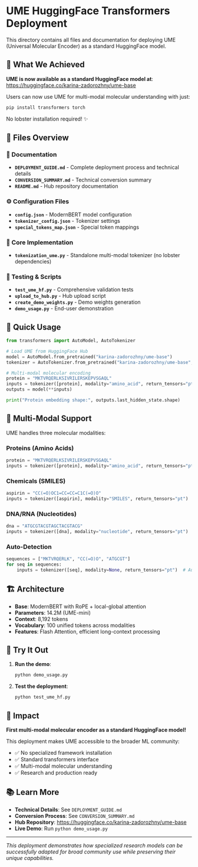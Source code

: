 # UME HuggingFace Transformers Deployment

This directory contains all files and documentation for deploying UME (Universal Molecular Encoder) as a standard HuggingFace model.

## 🎯 What We Achieved

**UME is now available as a standard HuggingFace model at**: https://huggingface.co/karina-zadorozhny/ume-base

Users can now use UME for multi-modal molecular understanding with just:
```bash
pip install transformers torch
```

No lobster installation required! ✨

## 📁 Files Overview

### 📖 Documentation
- **`DEPLOYMENT_GUIDE.md`** - Complete deployment process and technical details
- **`CONVERSION_SUMMARY.md`** - Technical conversion summary
- **`README.md`** - Hub repository documentation

### ⚙️ Configuration Files
- **`config.json`** - ModernBERT model configuration
- **`tokenizer_config.json`** - Tokenizer settings
- **`special_tokens_map.json`** - Special token mappings

### 🔧 Core Implementation
- **`tokenization_ume.py`** - Standalone multi-modal tokenizer (no lobster dependencies)

### 🧪 Testing & Scripts
- **`test_ume_hf.py`** - Comprehensive validation tests
- **`upload_to_hub.py`** - Hub upload script
- **`create_demo_weights.py`** - Demo weights generation
- **`demo_usage.py`** - End-user demonstration

## 🚀 Quick Usage

```python
from transformers import AutoModel, AutoTokenizer

# Load UME from HuggingFace Hub
model = AutoModel.from_pretrained("karina-zadorozhny/ume-base")
tokenizer = AutoTokenizer.from_pretrained("karina-zadorozhny/ume-base", trust_remote_code=True)

# Multi-modal molecular encoding
protein = "MKTVRQERLKSIVRILERSKEPVSGAQL"
inputs = tokenizer([protein], modality="amino_acid", return_tensors="pt")
outputs = model(**inputs)

print("Protein embedding shape:", outputs.last_hidden_state.shape)
```

## 🧬 Multi-Modal Support

UME handles three molecular modalities:

### Proteins (Amino Acids)
```python
protein = "MKTVRQERLKSIVRILERSKEPVSGAQL"
inputs = tokenizer([protein], modality="amino_acid", return_tensors="pt")
```

### Chemicals (SMILES)
```python
aspirin = "CC(=O)OC1=CC=CC=C1C(=O)O"
inputs = tokenizer([aspirin], modality="SMILES", return_tensors="pt")
```

### DNA/RNA (Nucleotides)
```python
dna = "ATGCGTACGTAGCTACGTACG"
inputs = tokenizer([dna], modality="nucleotide", return_tensors="pt")
```

### Auto-Detection
```python
sequences = ["MKTVRQERLK", "CC(=O)O", "ATGCGT"]
for seq in sequences:
    inputs = tokenizer([seq], modality=None, return_tensors="pt")  # Auto-detect!
```

## 🏗️ Architecture

- **Base**: ModernBERT with RoPE + local-global attention
- **Parameters**: 14.2M (UME-mini)
- **Context**: 8,192 tokens
- **Vocabulary**: 100 unified tokens across modalities
- **Features**: Flash Attention, efficient long-context processing

## 🧪 Try It Out

1. **Run the demo**:
   ```bash
   python demo_usage.py
   ```

2. **Test the deployment**:
   ```bash
   python test_ume_hf.py
   ```

## 🎉 Impact

**First multi-modal molecular encoder as a standard HuggingFace model!**

This deployment makes UME accessible to the broader ML community:
- ✅ No specialized framework installation
- ✅ Standard transformers interface
- ✅ Multi-modal molecular understanding
- ✅ Research and production ready

## 📚 Learn More

- **Technical Details**: See `DEPLOYMENT_GUIDE.md`
- **Conversion Process**: See `CONVERSION_SUMMARY.md`
- **Hub Repository**: https://huggingface.co/karina-zadorozhny/ume-base
- **Live Demo**: Run `python demo_usage.py`

---

*This deployment demonstrates how specialized research models can be successfully adapted for broad community use while preserving their unique capabilities.* 